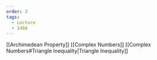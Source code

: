 ```yaml
---
order: 3
tags: 
  - Lecture
  - 140A
---
```

[[Archimedean Property]]
[[Complex Numbers]]
[[Complex Numbers#Triangle Inequality|Triangle Inequality]]
